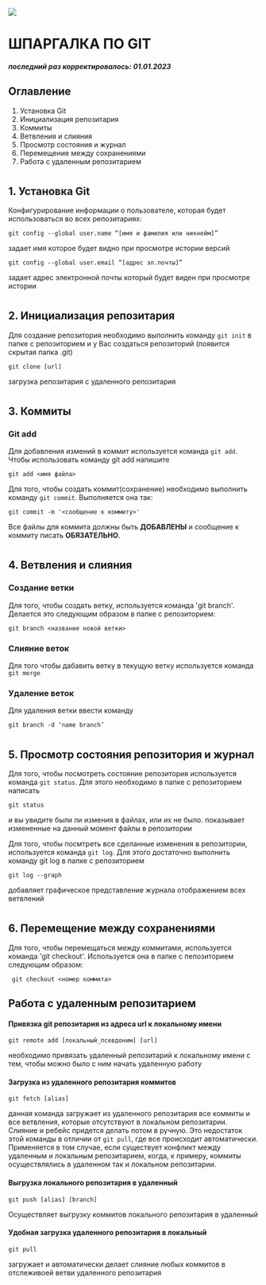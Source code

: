 ![](logo.png)

# __ШПАРГАЛКА ПО GIT__


##### последний раз корректировалось: 01.01.2023

## Оглавление

1. Установка Git
2. Инициализация репозитария
3. Коммиты
4. Ветвления и слияния
5. Просмотр состояния и журнал
6. Перемещение между сохранениями
7. Работа с удаленным репозитарием


#
## 1. Установка Git

Конфигурирование информации о пользователе, которая будет использоваться во всех репозитариях:

```
git config --global user.name “[имя и фамилия или никнейм]”
```
задает имя которое будет видно при просмотре истории версий

```
git config --global user.email “[адрес эл.почты]”
```
задает адрес электронной почты который будет виден при просмотре истории

#
## 2. Инициализация репозитария
Для создание репозитория необходимо выполнить команду `git init` в папке с репозиторием и у Вас создаться репозиторий (появится
скрытая папка .git) 

```
git clone [url]
```
загрузка репозитария с удаленного репозитария

#
## 3. Коммиты
### Git add 
Для добавления измений в коммит используется команда ``git add``. Чтобы использовать команду git add напишите
```
git add <имя файла> 
```

Для того, чтобы создать коммит(сохранение) необходимо выполнить команду `git commit`. Выполняется она так: 
```
git commit -m '<сообщение к коммиту>'
```
Все файлы для коммита должны быть **ДОБАВЛЕНЫ** и сообщение к коммиту писать **ОБЯЗАТЕЛЬНО**. 

#
## 4. Ветвления и слияния
### Создание ветки 
Для того, чтобы создать ветку, используется команда 'git branch'. 
Делается это следующим образом в папке с репозиторием: 
```
git branch <название новой ветки> 
```
### Слияние веток 
Для того чтобы дабавить ветку в текущую ветку используется команда `git merge `

### Удаление веток 
Для удаления ветки ввести команду
``` 
git branch -d ‘name branch’
```
#
## 5. Просмотр состояния репозитория и журнал
Для того, чтобы посмотреть состояние репозитория используется команда `git status`. Для этого необходимо в папке с репозиторием
написать 
```
git status
```
и вы увидите были ли измения в файлах, или их не было. 
показывает измененные на данный момент файлы в репозитории

Для того, чтобы посмтреть все сделанные изменения в репозитории, используется команда `git log`. Для этого достаточно выполнить
команду git log в папке с репозиторием 

```
git log --graph
```
добавляет графическое представление журнала отображением всех ветвлений




#
## 6. Перемещение между сохранениями
Для того, чтобы перемещаться между коммитами, используется команда 'git checkout'. 
Используется она в папке с пепозиторием
следующим образом:
```
 git checkout <номер коммита> 
 ```

## Работа с удаленным репозитарием
#### **Привязка git репозитария из адреса url к локальному имени**
```
git remote add [локальный_псевдоним] [url]
`````
необходимо привязать удаленный репозитарий к локальному имени с тем, чтобы можно было с ним начать удаленную работу

#### **Загрузка из удаленного репозитария коммитов**
```
git fetch [alias]
```

данная команда загружает из удаленного репозитария все коммиты и все ветвления, которые отсутствуют в локальном репозитарии. Слияние и ребейс придется делать потом в ручную. Это недостаток этой команды в отличии от `git pull`, где все происходит автоматически. Применяется в том случае, если существует конфликт между удаленным и локальным репозитарием, когда, к примеру, коммиты осуществлялись в удаленном так и локальном репозитарии.

#### **Выгрузка локального репозитария в удаленный**
```
git push [alias] [branch]
```
Осуществляет выгрузку коммитов локального репозитария в удаленный


#### **Удобная загрузка удаленного репозитария в локальный**
````
git pull
````
загружает и автоматически делает слияние любых коммитов в отслеживоей ветви удаленного репозитария









